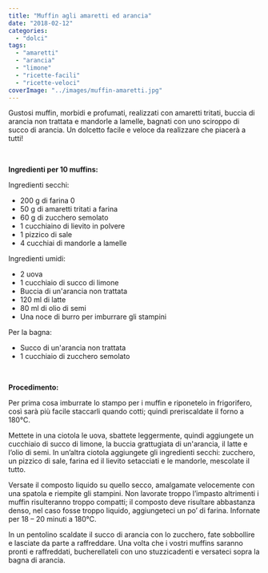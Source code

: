 ```yaml
---
title: "Muffin agli amaretti ed arancia"
date: "2018-02-12"
categories: 
  - "dolci"
tags: 
  - "amaretti"
  - "arancia"
  - "limone"
  - "ricette-facili"
  - "ricette-veloci"
coverImage: "../images/muffin-amaretti.jpg"
---
```


Gustosi muffin, morbidi e profumati, realizzati con amaretti tritati, buccia di arancia non trattata e mandorle a lamelle, bagnati con uno sciroppo di succo di arancia. Un dolcetto facile e veloce da realizzare che piacerà a tutti!

 

**Ingredienti per 10 muffins:**

Ingredienti secchi:

- 200 g di farina 0
- 50 g di amaretti tritati a farina
- 60 g di zucchero semolato
- 1 cucchiaino di lievito in polvere
- 1 pizzico di sale
- 4 cucchiai di mandorle a lamelle

Ingredienti umidi:

- 2 uova
- 1 cucchiaio di succo di limone
- Buccia di un'arancia non trattata
- 120 ml di latte
- 80 ml di olio di semi
- Una noce di burro per imburrare gli stampini

Per la bagna:

- Succo di un'arancia non trattata
- 1 cucchiaio di zucchero semolato

 

**Procedimento:**

Per prima cosa imburrate lo stampo per i muffin e riponetelo in frigorifero, così sarà più facile staccarli quando cotti; quindi preriscaldate il forno a 180°C.

Mettete in una ciotola le uova, sbattete leggermente, quindi aggiungete un cucchiaio di succo di limone, la buccia grattugiata di un'arancia, il latte e l’olio di semi. In un’altra ciotola aggiungete gli ingredienti secchi: zucchero, un pizzico di sale, farina ed il lievito setacciati e le mandorle, mescolate il tutto.

Versate il composto liquido su quello secco, amalgamate velocemente con una spatola e riempite gli stampini. Non lavorate troppo l’impasto altrimenti i muffin risulteranno troppo compatti; il composto deve risultare abbastanza denso, nel caso fosse troppo liquido, aggiungeteci un po’ di farina. Infornate per 18 – 20 minuti a 180°C.

In un pentolino scaldate il succo di arancia con lo zucchero, fate sobbollire e lasciate da parte a raffreddare. Una volta che i vostri muffins saranno pronti e raffreddati, bucherellateli con uno stuzzicadenti e versateci sopra la bagna di arancia.
